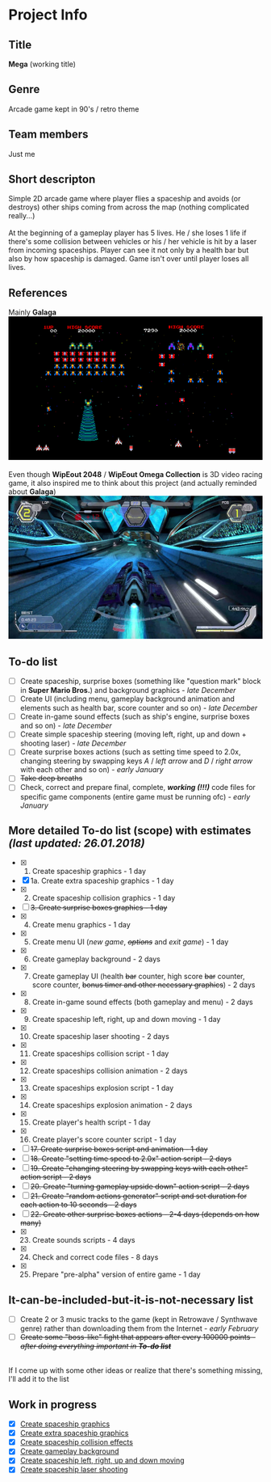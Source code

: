 # Project Info

## Title
**Mega** (working title)

## Genre
Arcade game kept in 90's / retro theme

## Team members
Just me

## Short descripton
Simple 2D arcade game where player flies a spaceship and avoids (or destroys) other ships coming from across the map (nothing complicated really...)
<br />
<br />
At the beginning of a gameplay player has 5 lives. He / she loses 1 life if there's some collision between vehicles or his / her vehicle is hit by a laser from incoming spaceships. Player can see it not only by a health bar but also by how spaceship is damaged. Game isn't over until player loses all lives.

## References
Mainly **Galaga**<br />
![Galaga](https://raw.githubusercontent.com/mcelewski/stationary-engines/master/Pictures/Galaga.png)<br /><br />
Even though **WipEout 2048** / **WipEout Omega Collection** is 3D video racing game, it also inspired me to think about this project (and actually reminded about **Galaga**)<br />
![WipEout](https://raw.githubusercontent.com/mcelewski/stationary-engines/master/Pictures/WipEout.png)

## To-do list
- [ ] Create spaceship, surprise boxes (something like "question mark" block in **Super Mario Bros.**) and background graphics - *late December*
- [ ] Create UI (including menu, gameplay background animation and elements such as health bar, score counter and so on) - *late December*
- [ ] Create in-game sound effects (such as ship's engine, surprise boxes and so on) - *late December*
- [ ] Create simple spaceship steering (moving left, right, up and down + shooting laser) - *late December*
- [ ] Create surprise boxes actions (such as setting time speed to 2.0x, changing steering by swapping keys *A* / *left arrow* and *D* / *right arrow* with each other and so on) - *early January*
- [ ] ~~Take deep breaths~~
- [ ] Check, correct and prepare final, complete, **_working (!!!)_** code files for specific game components (entire game must be running ofc) - *early January*

## More detailed To-do list (scope) with estimates *(last updated: 26.01.2018)*
- [x] 1. Create spaceship graphics - 1 day
- [x] 1a. Create extra spaceship graphics - 1 day
- [x] 2. Create spaceship collision graphics - 1 day
- [ ] ~~3. Create surprise boxes graphics - 1 day~~
- [x] 4. Create menu graphics - 1 day
- [x] 5. Create menu UI (*new game*, ~~*options*~~ and *exit game*) - 1 day
- [x] 6. Create gameplay background - 2 days
- [x] 7. Create gameplay UI (health ~~bar~~ counter, high score ~~bar~~ counter, score counter, ~~bonus timer and other necessary graphics~~) - 2 days
- [x] 8. Create in-game sound effects (both gameplay and menu) - 2 days
- [x] 9. Create spaceship left, right, up and down moving - 1 day
- [x] 10. Create spaceship laser shooting - 2 days
- [x] 11. Create spaceships collision script - 1 day
- [x] 12. Create spaceships collision animation - 2 days
- [x] 13. Create spaceships explosion script - 1 day
- [x] 14. Create spaceships explosion animation - 2 days
- [x] 15. Create player's health script - 1 day
- [x] 16. Create player's score counter script - 1 day
- [ ] ~~17. Create surprise boxes script and animation - 1 day~~
- [ ] ~~18. Create "setting time speed to 2.0x" action script - 2 days~~
- [ ] ~~19. Create "changing steering by swapping keys with each other" action script - 2 days~~
- [ ] ~~20. Create "turning gameplay upside down" action script - 2 days~~
- [ ] ~~21. Create "random actions generator" script and set duration for each action to 10 seconds - 2 days~~
- [ ] ~~22. Create other surprise boxes actions - 2-4 days (depends on how many)~~
- [x] 23. Create sounds scripts - 4 days
- [x] 24. Check and correct code files - 8 days
- [x] 25. Prepare "pre-alpha" version of entire game - 1 day

## It-can-be-included-but-it-is-not-necessary list
- [ ] Create 2 or 3 music tracks to the game (kept in Retrowave / Synthwave genre) rather than downloading them from the Internet - *early February*
- [ ] ~~Create some "boss-like" fight that appears after every 100000 points - *after doing everything important in **To-do list***~~
<br />
If I come up with some other ideas or realize that there's something missing, I'll add it to the list

## Work in progress
- [x] [Create spaceship graphics](https://github.com/mcelewski/stationary-engines/blob/master/Models/spaceships_models.png)
- [x] [Create extra spaceship graphics](https://github.com/mcelewski/stationary-engines/blob/master/Models/player_spaceships_models.png)
- [x] [Create spaceship collision effects](https://github.com/mcelewski/stationary-engines/blob/master/Models/player_spaceship_collision_effects.png)
- [x] [Create gameplay background](https://github.com/mcelewski/stationary-engines/blob/master/GIFs/background_animation.gif)
- [x] [Create spaceship left, right, up and down moving](https://github.com/mcelewski/stationary-engines/blob/master/GIFs/spaceship_moving.gif)
- [x] [Create spaceship laser shooting](https://github.com/mcelewski/stationary-engines/blob/master/GIFs/spaceship_laser_shooting.gif)
